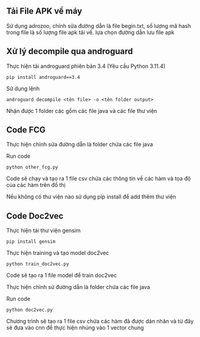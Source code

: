 ## Tải File APK về máy 

<p> Sử dụng adrozoo, chỉnh sửa đường dẫn là file begin.txt, số lượng mã hash trong file là số lượng file apk tải về. lựa chọn đường dẫn lưu file apk </p>

## Xử lý decompile qua androguard

<p> Thực hiện tải androguard phiên bản 3.4 (Yêu cầu Python 3.11.4)</p>

```pip install androguard==3.4```

<p> Sử dụng lệnh </p>

```androguard decompile <tên file> -o <tên folder output> ```

<p> Nhận được 1 folder các gồm các file java và các file thư viện</p>

## Code FCG 

<p> Thực hiện chỉnh sửa đường dẫn là folder chứa các file java</p>

<p> Run code </p>

```python other_fcg.py```

<p> Code sẽ chạy và tạo ra 1 file csv chứa các thông tin về các hàm và tọa độ của các hàm trên đồ thị</p>
<p> Nếu không có thư viện nào sử dụng pip install để add thêm thư viện</p>

## Code Doc2vec

<p> Thực hiện tải thư viện gensim</p>

```pip install gensim```
<p> Thực hiện training và tạo model doc2vec</p>

```python train_doc2vec.py```
<p> Code sẽ tạo ra 1 file model để train doc2vec </p>
<p> Thực hiện chỉnh sử đường dẫn là folder chứa các file java</p>

<p> Run code </p>

```python doc2vec.py```

<p>Chương trình sẽ tạo ra 1 file csv chứa các hàm đã được dán nhãn và từ đây sẽ đưa vào cnn để thực hiện nhúng vào 1 vector chung</p>
